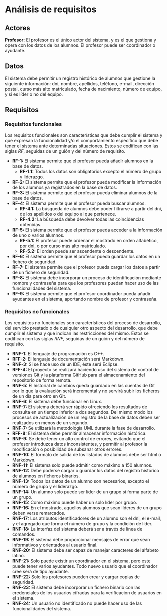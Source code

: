 # Análisis de requisitos

## Actores

**Profesor:** El profesor es el único actor del sistema, y es el que gestiona y opera con los datos de los alumnos. El profesor puede ser coordinador o ayudante.

## Datos

El sistema debe permitir un registro histórico de alumnos que gestione la siguiente información: dni, nombre, apellidos, teléfono, e-mail, dirección postal, curso más alto matriculado, fecha de nacimiento, número de equipo, y si es líder o no del equipo.

## Requisitos

### Requisitos funcionales

Los requisitos funcionales son características que debe cumplir el sistema y que expresan la funcionalidad y/o el comportamiento específico que debe tener el sistema ante determinadas situaciones. Estos se codifican con las siglas *RF*, seguidas de un guión y del número de requisito.

* **RF-1:** El sistema permite que el profesor pueda añadir alumnos en la base de datos.
    * **RF-1.1:** Todos los datos son obligatorios excepto el número de grupo y liderazgo.
* **RF-2:** El sistema permite que el profesor pueda modificar la información de los alumnos ya registrados en la base de datos.
* **RF-3:** El sistema permite que el profesor pueda eliminar alumnos de la base de datos.
* **RF-4:** El sistema permite que el profesor pueda buscar alumnos.
	* **RF-4.1:** La búsqueda de alumnos debe poder filtrarse a partir del dni, de los apellidos o del equipo al que pertenece.
	* **RF-4.2:** La búsqueda debe devolver todas las coincidencias obtenidas.
* **RF-5:** El sistema permite que el profesor pueda acceder a la información de uno o varios alumnos.
	* **RF-5.1:** El profesor puede ordenar el mostrado en orden alfabético, por dni, o por curso más alto matriculado.
	* **RF-5.2:** El orden puede ser ascendente o descendente.
* **RF-6:** El sistema permite que el profesor pueda guardar los datos en un fichero de seguridad.
* **RF-7:** El sistema permite que el profesor pueda cargar los datos a partir de un fichero de seguridad.
* **RF-8:** El sistema debe incorporar un proceso de identificación mediante nombre y contraseña para que los profesores puedan hacer uso de las funcionalidades del sistema.
* **RF-9:** El sistema permite que el profesor coordinador pueda añadir ayudantes en el sistema, aportando nombre de profesor y contraseña.


### Requisitos no funcionales

Los requisitos no funcionales son característicos del proceso de desarrollo, del servicio prestado o de cualquier otro aspecto del desarrollo, que debe cumplir el sistema y que indican las restricciones del mismo. Estos se codifican con las siglas *RNF*, seguidas de un guión y del número de requisito.

* **RNF-1:** El lenguaje de programación es C++.
* **RFF-2:** El lenguaje de documentación será Markdown.
* **RNF-3:** Si se hace uso de un IDE, éste será Eclipse.
* **RFF-4:** El proyecto se realizará haciendo uso del sistema de control de versiones Git y la plataforma GitHub para el almacenamiento del repositorio de forma remota.
* **RNF-5:** El historial de cambios queda guardado en las cuentas de Git por lo que la evaluación será incremental y no servirá subir los ficheros de un día para otro en Git.
* **RNF-6:** El sistema debe funcionar en Linux.
* **RNF-7:** El sistema deberá ser rápido ofreciendo los resultados de consulta en un tiempo inferior a dos segundos. Del mismo modo los procesos de actualización de un registro de la base de datos deben ser realizados en menos de un segundo.
* **RNF-7:** Se utilizará la metodología UML durante la fase de desarrollo.
* **RFF-8:** El sistema debe permitir almacenar información histórica.
* **RNF-9:** Se debe tener un alto control de errores, evitando que el profesor introduzca datos inconsistentes, y permitir al profesor la modificación o posibilidad de subsanar otros errores.
* **RNF-10:** El formato de salida de los listados de alumnos debe ser html o Markdown.
* **RNF-11:** El sistema solo puede admitir como máximo a 150 alumnos.
* **RNF-12:** Debe poderse cargar o guardar los datos del registro histórico de alumnos en ficheros binarios.
* **RNF-13:** Todos los datos de un alumno son necesarios, excepto el número de grupo y el liderazgo.
* **RNF-14:** Un alumno solo puede ser líder de un grupo si forma parte de un grupo.
* **RNF-15:** Como máximo puede haber un solo líder por grupo.
* **RNF-16:** En el mostrado, aquellos alumnos que sean líderes de un grupo deben verse remarcados.
* **RNF-17:** Los atributos identificadores de un alumno son el dni, el e-mail, y el agregado que forma el número de grupo y la condición de líder.
* **RNF-18:** La interfaz del sistema deberá ser a través de línea de comandos.
* **RNF-19:** El sistema debe proporcionar mensajes de error que sean informativos y orientados al usuario final.
* **RNF-20:** El sistema debe ser capaz de manejar caracteres del alfabeto latino.
* **RNF-21:** Solo puede existir un coordinador en el sistema, pero este puede tener varios ayudantes. Todo nuevo usuario que el coordinador cree será de tipo ayudante.
* **RNF-22:** Solo los profesores pueden crear y cargar copias de seguridad.
* **RNF-23:** El sistema debe incorporar un fichero binario con las credenciales de los usuarios cifradas para la verificacion de usuarios en el sistema.
* **RNF-24:** Un usuario no identificado no puede hacer uso de las funcionalidades del sistema.
